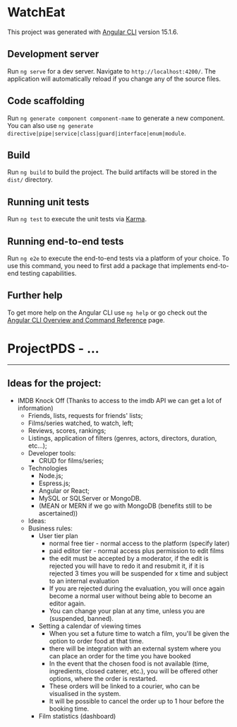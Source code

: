 # WatchEat

This project was generated with [Angular CLI](https://github.com/angular/angular-cli) version 15.1.6.

## Development server

Run `ng serve` for a dev server. Navigate to `http://localhost:4200/`. The application will automatically reload if you change any of the source files.

## Code scaffolding

Run `ng generate component component-name` to generate a new component. You can also use `ng generate directive|pipe|service|class|guard|interface|enum|module`.

## Build

Run `ng build` to build the project. The build artifacts will be stored in the `dist/` directory.

## Running unit tests

Run `ng test` to execute the unit tests via [Karma](https://karma-runner.github.io).

## Running end-to-end tests

Run `ng e2e` to execute the end-to-end tests via a platform of your choice. To use this command, you need to first add a package that implements end-to-end testing capabilities.

## Further help

To get more help on the Angular CLI use `ng help` or go check out the [Angular CLI Overview and Command Reference](https://angular.io/cli) page.
# ProjectPDS - ...
***

## Ideas for the project:
* IMDB Knock Off (Thanks to access to the imdb API we can get a lot of information)
  * Friends, lists, requests for friends' lists;
  * Films/series watched, to watch, left;
  * Reviews, scores, rankings;
  * Listings, application of filters (genres, actors, directors, duration, etc...);
  * Developer tools:
	* CRUD for films/series;
  * Technologies
    * Node.js;
    * Espress.js;
    * Angular or React;
    * MySQL or SQLServer or MongoDB.
    * (MEAN or MERN if we go with MongoDB (benefits still to be ascertained))
  * Ideas:
  * Business rules:
    * User tier plan
      * normal free tier - normal access to the platform (specify later)
      * paid editor tier - normal access plus permission to edit films
      * the edit must be accepted by a moderator, if the edit is rejected you will have to redo it and resubmit it, if it is rejected 3 times you will be suspended for x time and subject to an internal evaluation
      * If you are rejected during the evaluation, you will once again become a normal user without being able to become an editor again.
      * You can change your plan at any time, unless you are (suspended, banned).
    * Setting a calendar of viewing times
      * When you set a future time to watch a film, you'll be given the option to order food at that time.
      * there will be integration with an external system where you can place an order for the time you have booked
      * In the event that the chosen food is not available (time, ingredients, closed caterer, etc.), you will be offered other options, where the order is restarted.
      * These orders will be linked to a courier, who can be visualised in the system.
      * It will be possible to cancel the order up to 1 hour before the booking time.
    * Film statistics (dashboard)

